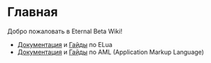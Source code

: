# Главная

Добро пожаловать в Eternal Beta Wiki!

- [Документация](./elua/namespaces/list.md) и [Гайды](./elua/guides/intro.md) по ELua
- [Документация](./404) и [Гайды](./aml/guides/intro.md) по AML (Application Markup Language)
